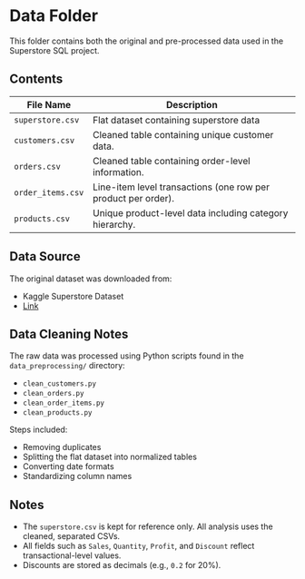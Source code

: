 # Data Folder

This folder contains both the original and pre-processed data used in the Superstore SQL project.

## Contents

| File Name             | Description                                                   |
|-----------------------|---------------------------------------------------------------|
|`superstore.csv`       | Flat dataset containing superstore data                       |
| `customers.csv`       | Cleaned table containing unique customer data.                |
| `orders.csv`          | Cleaned table containing order-level information.             |
| `order_items.csv`     | Line-item level transactions (one row per product per order). |
| `products.csv`        | Unique product-level data including category hierarchy.       |


## Data Source

The original dataset was downloaded from:
- Kaggle Superstore Dataset  
- [Link](https://www.kaggle.com/datasets/vivek468/superstore-dataset-final)


## Data Cleaning Notes

The raw data was processed using Python scripts found in the `data_preprocessing/` directory:
- `clean_customers.py`
- `clean_orders.py`
- `clean_order_items.py`
- `clean_products.py`

Steps included:
- Removing duplicates
- Splitting the flat dataset into normalized tables
- Converting date formats
- Standardizing column names


## Notes

- The `superstore.csv` is kept for reference only. All analysis uses the cleaned, separated CSVs.
- All fields such as `Sales`, `Quantity`, `Profit`, and `Discount` reflect transactional-level values.
- Discounts are stored as decimals (e.g., `0.2` for 20%).

